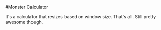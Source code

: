 #Monster Calculator

It's a calculator that resizes based on window size. That's all. Still pretty awesome though.